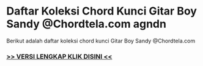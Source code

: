 
 # Daftar Koleksi Chord  Kunci Gitar Boy Sandy @Chordtela.com agndn


Berikut adalah daftar koleksi chord  kunci Gitar Boy Sandy @Chordtela.com

###  <a href="https://shortlighzx.web.app?sq=Daftar Koleksi Chord  Kunci Gitar Boy Sandy @Chordtela.com"> >> VERSI LENGKAP KLIK DISINI << </a>
